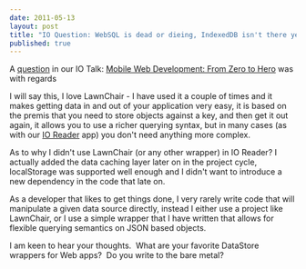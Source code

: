 ```yaml
---
date: 2011-05-13
layout: post
title: "IO Question: WebSQL is dead or dieing, IndexedDB isn't there yet, what do you think about libraries like Lawnchair?"
published: true
---
```

A <a href="http://goo.gl/mod/VrlF">question</a> in our IO Talk: <a href="http://io2011-zerotohero.appspot.com/index.html#1">Mobile Web Development: From Zero to Hero</a> was with regards <p /><div>I will say this, I love LawnChair - I have used it a couple of times and it makes getting data in and out of your application very easy, it is based on the premis that you need to store objects against a key, and then get it out again, it allows you to use a richer querying syntax, but in many cases (as with our <a href="https://github.com/PaulKinlan/ioreader">IO Reader</a> app) you don&#39;t need anything more complex.</div> <p /><div>As to why I didn&#39;t use LawnChair (or any other wrapper) in IO Reader? I actually added the data caching layer later on in the project cycle, localStorage was supported well enough and I didn&#39;t want to introduce a new dependency in the code that late on.</div> <p /><div>As a developer that likes to get things done, I very rarely write code that will manipulate a given data source directly, instead I either use a project like LawnChair, or I use a simple wrapper that I have written that allows for flexible querying semantics on JSON based objects.</div> <p /><div>I am keen to hear your thoughts.  What are your favorite DataStore wrappers for Web apps?  Do you write to the bare metal?</div>

